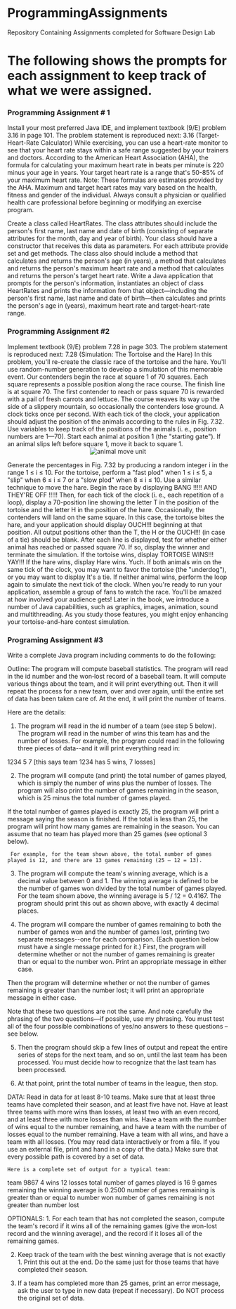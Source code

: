 # ProgrammingAssignments
Repository Containing Assignments completed for Software Design Lab

# The following shows the prompts for each assignment to keep track of what we were assigned.

<h3>Programming Assignment # 1</h3>
Install your most preferred Java IDE, and implement textbook (9/E) problem 3.16 in page 101. The problem statement is reproduced next:
3.16  (Target-Heart-Rate Calculator) While exercising, you can use a heart-rate monitor to see that your heart rate stays within a safe range suggested by your trainers and doctors. According to the  American Heart Association (AHA), the formula for calculating your maximum heart rate in beats per minute is 220 minus your age in years. Your target heart rate is a range that's 50-85% of your maximum heart rate.  Note: These formulas are estimates provided by the AHA. Maximum and target heart rates may vary based on the health, fitness and gender of the individual. Always consult a physician or qualified health care professional before beginning or modifying an exercise program.

Create a class called  HeartRates. The class attributes should include the person's first name, last name and date of birth (consisting of separate attributes for the month, day and year of birth). Your class should have a constructor that receives this data as parameters. For each attribute provide set and get methods. The class also should include a method that calculates and returns the person's age (in years), a method that calculates and returns the person's maximum heart rate and a method that calculates and returns the person's target heart rate. Write a Java application that prompts for the person's information, instantiates an object of class  HeartRates and prints the information from that object—including the person's first name, last name and date of birth—then calculates and prints the person's age in (years), maximum heart rate and target-heart-rate range.


<h3>Programming Assignment #2</h3>
Implement textbook (9/E) problem 7.28 in page 303. The problem statement is reproduced next:
7.28 (Simulation: The Tortoise and the Hare) In this problem, you'll re-create the classic race of the tortoise and the hare. You'll use random-number generation to develop a simulation of this memorable event. Our contenders begin the race at square 1 of 70 squares. Each square represents a possible position along the race course. The finish line is at square 70. The first contender to reach or pass square 70 is rewarded with a pail of fresh carrots and lettuce. The course weaves its way up the side of a slippery mountain, so occasionally the contenders lose ground. A clock ticks once per second. With each tick of the clock, your application should adjust the position of the animals according to the rules in Fig. 7.32. Use variables to keep track of the positions of the animals (i. e., position numbers are 1—70). Start each animal at position 1 (the "starting gate"). If an animal slips left before square 1, move it back to square 1.

<center><img src ="https://www-cs.ccny.cuny.edu/~akira/cs221/progs/Fig7.32.png" alt = "animal move unit" /></center>

Generate the percentages in Fig. 7.32 by producing a random integer i in the range 1 ≤ i ≤ 10. For the tortoise, perform a "fast plod" when 1 ≤ i ≤ 5, a "slip" when 6 ≤ i ≤ 7 or a "slow plod" when 8 ≤ i ≤ 10. Use a similar technique to move the hare. Begin the race by displaying
        BANG !!!!! 
        AND THEY'RE OFF !!!!!
Then, for each tick of the clock (i. e., each repetition of a loop), display a 70-position line showing the letter T in the position of the tortoise and the letter H in the position of the hare. Occasionally, the contenders will land on the same square. In this case, the tortoise bites the hare, and your application should display OUCH!!! beginning at that position. All output positions other than the T, the H or the OUCH!!! (in case of a tie) should be blank. After each line is displayed, test for whether either animal has reached or passed square 70. If so, display the winner and terminate the simulation. If the tortoise wins, display TORTOISE WINS!!! YAY!!! If the hare wins, display Hare wins. Yuch. If both animals win on the same tick of the clock, you may want to favor the tortoise (the "underdog"), or you may want to display It's a tie. If neither animal wins, perform the loop again to simulate the next tick of the clock.
When you're ready to run your application, assemble a group of fans to watch the race. You'll be amazed at how involved your audience gets! Later in the book, we introduce a number of Java capabilities, such as graphics, images, animation, sound and multithreading. As you study those features, you might enjoy enhancing your tortoise-and-hare contest simulation.


<h3>Programing Assignment #3</h3>
Write a complete Java program including comments to do the following:
 
   Outline:
     The program will compute baseball statistics.  The program will read in the id number and the won‑lost record of a baseball team.  It will compute various things about the team, and it will print everything out.  Then it will repeat the process for a new team, over and over again, until the entire set of data has been taken care of.  At the end, it will print the number of teams.
 
 
   Here are the details:
 
1.  The program will read in the id number of a team (see step 5 below).  The program will read in the number of wins this team has and the number of losses.  For example, the program could read in the following three pieces of data--and it will print everything read in:
 
1234   5  7     [this says team 1234 has 5 wins, 7 losses]
 
 
2.  The program will compute (and print) the total number of games played, which is simply the number of wins plus the number of losses.   The program will also print the number of games remaining in the season, which is 25 minus the total number of games played.
 
If the total number of games played is exactly 25, the program will print a message saying the season is finished.  If the total is less than 25, the program will print how many games are remaining in the season.  You can assume that no team has played more than 25 games (see optional 3 below).
 
     For example, for the team shown above, the total number of games played is 12, and there are 13 games remaining (25 – 12 = 13).
 
 
3.  The program will compute the team's winning average, which is a decimal value between 0 and 1.  The winning average is defined to be the number of games won divided by the total number of games played.  For the team shown above, the winning average is 5  / 12 = 0.4167.  The program should print this out as shown above, with exactly 4 decimal places.
 
 
4.  The program will compare the number of games remaining to both the number of games won and the number of games lost, printing two separate messages--one for each comparison.  (Each question below must have a single message printed for it.)
First, the program will determine whether or not the number of games remaining is greater than or equal to the number won.  Print an appropriate message in either case.
 
Then the program will determine whether or not the number of games remaining is greater than the number lost; it will print an appropriate message in either case.
 
Note that these two questions are not the same.  And note carefully the phrasing of the two questions—if possible, use my phrasing.  You must test all of the four possible combinations of yes/no answers to these questions – see below.
 
 
5.  Then the program should skip a few lines of output and repeat the entire series of steps for the next team, and so on, until the last team has been processed.  You must decide how to recognize that the last team has been processed. 
 
6.  At that point, print the total number of teams in the league, then stop.
 
 
DATA:  Read in data for at least 8-10 teams.  Make sure that at least three teams have completed their season, and at least five have not.  Have at least three teams with more wins than losses, at least two with an even record, and at least three with more losses than wins.  Have a team with the number of wins equal to the number remaining, and have a team with the number of losses equal to the number remaining.  Have a team with all wins, and have a team with all losses. (You may read data interactively or from a file. If you use an external file, print and hand in a copy of the data.)
Make sure that every possible path is covered by a set of data. 
 
    Here is a complete set of output for a typical team:
 
team 9867
4 wins   12 losses
total number of games played is 16              9 games remaining
the winning average is 0.2500
number of games remaining is greater than or equal to number won
number of games remaining is not greater than number lost
 
 
OPTIONALS:  1. For each team that has not completed the season, compute the team's record if it wins all of the remaining games (give the won-lost record and the winning average), and the record if it loses all of the remaining games.
 
2.  Keep track of the team with the best winning average that is not exactly 1.  Print this out at the end.  Do the same just for those teams that have completed their season.
 
3.  If a team has completed more than 25 games, print an error message, ask the user to type in new data (repeat if necessary).  Do NOT process the original set of data.
